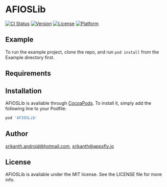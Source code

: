 # AFIOSLib

[![CI Status](http://img.shields.io/travis/srikanth.android@hotmail.com/AFIOSLib.svg?style=flat)](https://travis-ci.org/srikanth.android@hotmail.com/AFIOSLib)
[![Version](https://img.shields.io/cocoapods/v/AFIOSLib.svg?style=flat)](http://cocoapods.org/pods/AFIOSLib)
[![License](https://img.shields.io/cocoapods/l/AFIOSLib.svg?style=flat)](http://cocoapods.org/pods/AFIOSLib)
[![Platform](https://img.shields.io/cocoapods/p/AFIOSLib.svg?style=flat)](http://cocoapods.org/pods/AFIOSLib)

## Example

To run the example project, clone the repo, and run `pod install` from the Example directory first.

## Requirements

## Installation

AFIOSLib is available through [CocoaPods](http://cocoapods.org). To install
it, simply add the following line to your Podfile:

```ruby
pod 'AFIOSLib'
```

## Author

srikanth.android@hotmail.com, srikanth@appsfly.io

## License

AFIOSLib is available under the MIT license. See the LICENSE file for more info.
